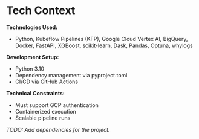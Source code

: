 # Tech Context

**Technologies Used:**
- Python, Kubeflow Pipelines (KFP), Google Cloud Vertex AI, BigQuery, Docker, FastAPI, XGBoost, scikit-learn, Dask, Pandas, Optuna, whylogs

**Development Setup:**
- Python 3.10
- Dependency management via pyproject.toml
- CI/CD via GitHub Actions

**Technical Constraints:**
- Must support GCP authentication
- Containerized execution
- Scalable pipeline runs

_TODO: Add dependencies for the project._ 